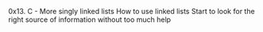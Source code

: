 0x13. C - More singly linked lists
How to use linked lists
Start to look for the right source of information without too much help